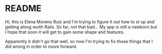# README

Hi, this is Elena Moreno Ruiz and I'm trying to figure it out how to st up and getting along woith Rails. So far, not that bad...
My app is still a newborn but I hope that soon it will get to gain some shape and features.

Apparently it didn't go that well, so now I'm trying to fix those things that I did wrong in order to move forward.
